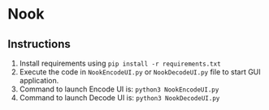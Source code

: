 # Nook

## Instructions

1. Install requirements using `pip install -r requirements.txt`
2. Execute the code in `NookEncodeUI.py` or `NookDecodeUI.py` file to start GUI application.
3. Command to launch Encode UI is: `python3 NookEncodeUI.py`
4. Command to launch Decode UI is: `python3 NookDecodeUI.py`
